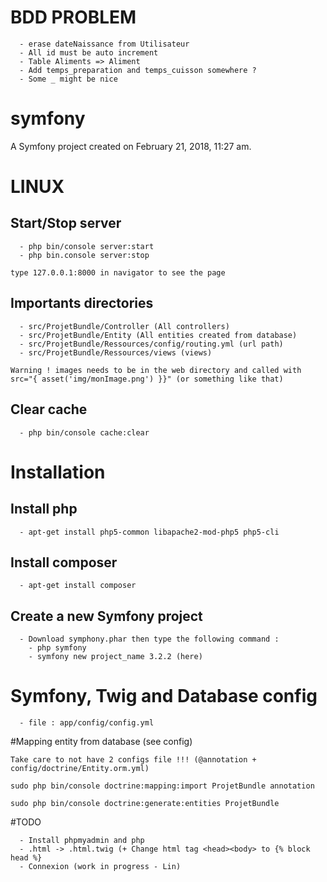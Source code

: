 # BDD PROBLEM

````
  - erase dateNaissance from Utilisateur
  - All id must be auto increment
  - Table Aliments => Aliment
  - Add temps_preparation and temps_cuisson somewhere ?
  - Some _ might be nice
````



symfony
=======

A Symfony project created on February 21, 2018, 11:27 am.

# LINUX

## Start/Stop server
````
  - php bin/console server:start
  - php bin.console server:stop

type 127.0.0.1:8000 in navigator to see the page

````

## Importants directories
````
  - src/ProjetBundle/Controller (All controllers)
  - src/ProjetBundle/Entity (All entities created from database)
  - src/ProjetBundle/Ressources/config/routing.yml (url path)
  - src/ProjetBundle/Ressources/views (views)

Warning ! images needs to be in the web directory and called with src="{ asset('img/monImage.png') }}" (or something like that)

````

## Clear cache
````
  - php bin/console cache:clear
````


# Installation

## Install php

````
  - apt-get install php5-common libapache2-mod-php5 php5-cli
````


## Install composer

````
  - apt-get install composer
````

## Create a new Symfony project

````
  - Download symphony.phar then type the following command :
    - php symfony
    - symfony new project_name 3.2.2 (here)
````

# Symfony, Twig and Database config
````
  - file : app/config/config.yml

````



#Mapping entity from database (see config)
````
Take care to not have 2 configs file !!! (@annotation + config/doctrine/Entity.orm.yml)

sudo php bin/console doctrine:mapping:import ProjetBundle annotation

sudo php bin/console doctrine:generate:entities ProjetBundle

````

#TODO
````
  - Install phpmyadmin and php
  - .html -> .html.twig (+ Change html tag <head><body> to {% block head %}
  - Connexion (work in progress - Lin)
````
